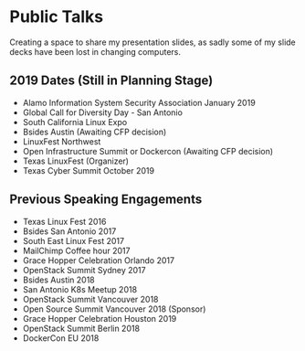 # Public Talks
Creating a space to share my presentation slides, as sadly some of my slide decks have been lost in changing computers.

## 2019 Dates (Still in Planning Stage)

* Alamo Information System Security Association January 2019
* Global Call for Diversity Day - San Antonio
* South California Linux Expo
* Bsides Austin (Awaiting CFP decision)
* LinuxFest Northwest
* Open Infrastructure Summit or Dockercon (Awaiting CFP decision)
* Texas LinuxFest (Organizer)
* Texas Cyber Summit October 2019

## Previous Speaking Engagements

* Texas Linux Fest 2016
* Bsides San Antonio 2017
* South East Linux Fest 2017
* MailChimp Coffee hour 2017
* Grace Hopper Celebration Orlando 2017
* OpenStack Summit Sydney 2017
* Bsides Austin 2018
* San Antonio K8s Meetup 2018
* OpenStack Summit Vancouver 2018 
* Open Source Summit Vancouver 2018 (Sponsor)
* Grace Hopper Celebration Houston 2019
* OpenStack Summit Berlin 2018
* DockerCon EU 2018